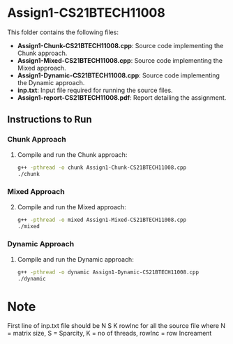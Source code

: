 # Assign1-CS21BTECH11008

This folder contains the following files:

- **Assign1-Chunk-CS21BTECH11008.cpp**: Source code implementing the Chunk approach.
- **Assign1-Mixed-CS21BTECH11008.cpp**: Source code implementing the Mixed approach.
- **Assign1-Dynamic-CS21BTECH11008.cpp**: Source code implementing the Dynamic approach.
- **inp.txt**: Input file required for running the source files.
- **Assign1-report-CS21BTECH11008.pdf**: Report detailing the assignment.

## Instructions to Run

### Chunk Approach
1. Compile and run the Chunk approach:
   ```bash
   g++ -pthread -o chunk Assign1-Chunk-CS21BTECH11008.cpp
   ./chunk
### Mixed Approach
2. Compile and run the Mixed approach:
   ```bash
   g++ -pthread -o mixed Assign1-Mixed-CS21BTECH11008.cpp
   ./mixed
### Dynamic Approach
1. Compile and run the Dynamic approach:
   ```bash
   g++ -pthread -o dynamic Assign1-Dynamic-CS21BTECH11008.cpp
   ./dynamic


# Note
First line of inp.txt file should be N S K rowInc 
for all the source file
where N = matrix size,
S = Sparcity,
K = no of threads,
rowInc = row Increament